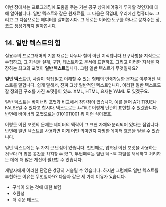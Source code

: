 이번 장에서는 프로그래밍에 도움을 주는 기본 공구 상자에 어떻게 투자할 것인지에 대해 알아봅니다. 일반 텍스트와 같은 원재료들, 그 다음은 작업대, 우리에겐 컴퓨터죠. 그리고 그 다음으로는 에디터를 살펴봅시다. 그 뒤로는 이러한 도구를 하나로 뭉쳐주는 장, 코드 생성기까지 알아봅시다.



## 14. 일반 텍스트의 힘



실용주의 프로그래머의 기본 재료는 나무나 철이 아닌 지식입니다.요구사항을 지식으로 수집하고, 그 지식을 설계, 구현, 테스트하고 문서에 표현하죠. 그리고 이러한 지식을 저장하는 최고의 포맷이 **일반 텍스트**입니다. 그럼 일반 텍스트가 무엇일까요?



**일반 텍스트**란, 사람이 직접 읽고 이해할 수 있는 형태의 인쇄가능한 문자로 이루어진 텍스트를 말합니다. 쉽게 말해서, 진짜 그냥 일반적인 텍스트입니다. 이러한 일반 텍스트도 잘 정의된 구조를 가진 포맷들이 있죠. XML, HTML, 요새는 YAML 도 있겠구요.

일반 텍스트는 바이너리 포맷과 비교해서 장단점이 있습니다. 예를 들어 A가 TRUE나 FALSE일 수 있다고 합시다. 텍스트로는 `A=TRUE` 이렇게 단순히 표현할 수 있겠습니다. 반면에 바이너리 포맷으로는 0101011001 뭐 이런 식이겠죠. 

이렇듯 이진 포맷의 문제는 데이터의 맥락이 그 표현 자체와 분리되어 있다는 점입니다. 반면에 일반 텍스트를 사용하면 이게 어떤 의미인지 자명한 데이터 흐름을 얻을 수 있습니다.



일반 텍스트에는 두 가지 큰 단점이 있습니다. 첫번째로, 압축된 이진 포맷을 사용하는 것보다 더 많은 공간을 차지할 수 있고, 두번째로는 일반 텍스트 파일을 해석하고 처리하는 데에 더 많은 계산이 필요할 수 있습니다.

개발자에게 이러한 단점은 상당히 거슬릴 수 있습니다. 하지만 그럼에도 일반 텍스트를 추천하는 이유는 무엇일까요? 다음과 같은 세 가지 이유가 있습니다.

- 구식이 되는 것에 대한 보험
- 호환성
- 더 쉬운 테스트



